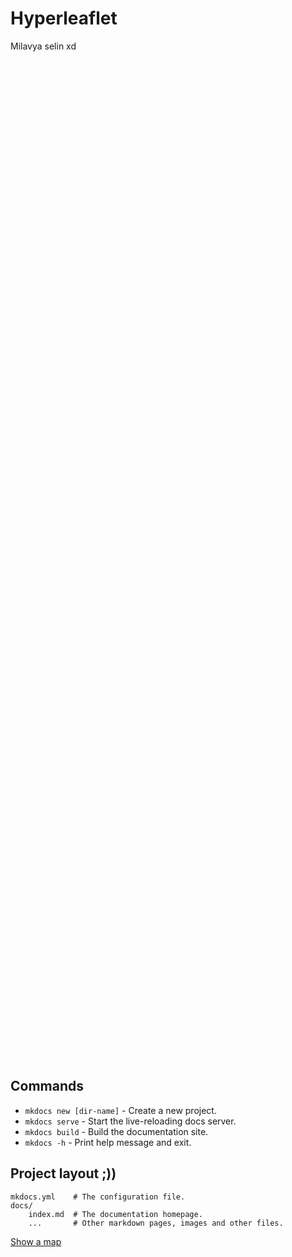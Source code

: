 # Hyperleaflet

Milavya selin xd

<div id="map" class="map" data-center="39.73, 39.99" data-zoom="5" style="width: 500px; height: 40vh; z-index: 1">
    <div data-tile="EsriWorldImagery" data-max-zoom="19" data-min-zoom="5" data-default-tile></div>
    <div data-tile="OpenStreetMap"></div>
        <dl hyperleaflet>
            <data data-id="1" data-geometry="[41.0,39.72]" data-geometry-type="Point" data-popup="<h1>Trabzon<h1>"
                data-tooltip="1232" ></data>
            <data data-id="2" data-geometry="[39.97,32.85]" data-geometry-type="Point" data-popup="<h1>Ankara<h1>">
            </data>
        </dl>
</div>

## Commands

- `mkdocs new [dir-name]` - Create a new project.
- `mkdocs serve` - Start the live-reloading docs server.
- `mkdocs build` - Build the documentation site.
- `mkdocs -h` - Print help message and exit.

## Project layout ;))

    mkdocs.yml    # The configuration file.
    docs/
        index.md  # The documentation homepage.
        ...       # Other markdown pages, images and other files.

[Show a map](https://stackblitz.com/github/seliind/Portfolio-Website?embed=1&file=README.md)
